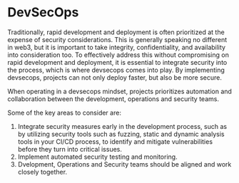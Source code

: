 # DevSecOps

Traditionally, rapid development and deployment is often prioritized at the expense of security considerations. This is generally speaking no different in web3, but it is important to take integrity, confidentiality, and availability into consideration too. To effectively address this without compromising on rapid development and deployment, it is essential to integrate security into the process, which is where devsecops comes into play. By implementing devsecops, projects can not only deploy faster, but also be more secure.

When operating in a devsecops mindset, projects prioritizes automation and collaboration between the development, operations and security teams.

Some of the key areas to consider are:
1. Integrate security measures early in the development process, such as by utilizing security tools such as fuzzing, static and dynamic analysis tools in your CI/CD process, to identify and mitigate vulnerabilities before they turn into critical issues.
2. Implement automated security testing and monitoring.
3. Dvelopment, Operations and Security teams should be aligned and work closely together.
